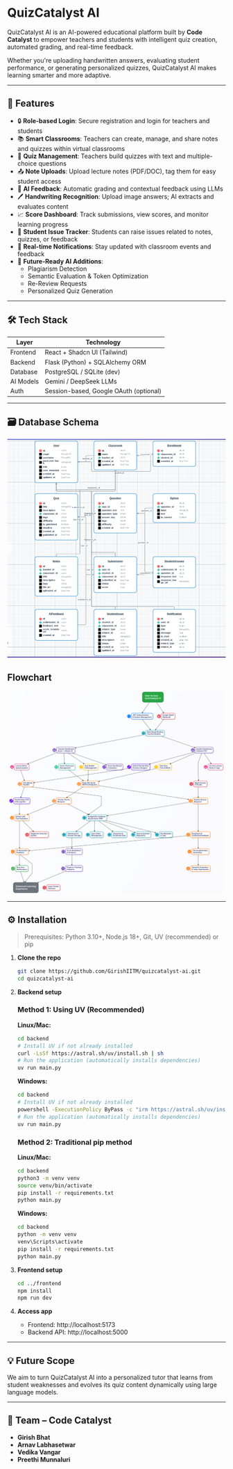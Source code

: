 # QuizCatalyst AI

QuizCatalyst AI is an AI-powered educational platform built by **Code Catalyst** to empower teachers and students with intelligent quiz creation, automated grading, and real-time feedback.

Whether you're uploading handwritten answers, evaluating student performance, or generating personalized quizzes, QuizCatalyst AI makes learning smarter and more adaptive.

---

## 🚀 Features

- 🔒 **Role-based Login**: Secure registration and login for teachers and students  
- 📚 **Smart Classrooms**: Teachers can create, manage, and share notes and quizzes within virtual classrooms  
- 📝 **Quiz Management**: Teachers build quizzes with text and multiple-choice questions  
- 📤 **Note Uploads**: Upload lecture notes (PDF/DOC), tag them for easy student access  
- 🤖 **AI Feedback**: Automatic grading and contextual feedback using LLMs  
- 🖊️ **Handwriting Recognition**: Upload image answers; AI extracts and evaluates content  
- 📈 **Score Dashboard**: Track submissions, view scores, and monitor learning progress  
- 🔁 **Student Issue Tracker**: Students can raise issues related to notes, quizzes, or feedback  
- 🔔 **Real-time Notifications**: Stay updated with classroom events and feedback  
- 🧠 **Future-Ready AI Additions**:
  - Plagiarism Detection
  - Semantic Evaluation & Token Optimization
  - Re-Review Requests
  - Personalized Quiz Generation

---

## 🛠 Tech Stack

| Layer       | Technology                        |
|-------------|------------------------------------|
| Frontend    | React + Shadcn UI (Tailwind)       |
| Backend     | Flask (Python) + SQLAlchemy ORM    |
| Database    | PostgreSQL / SQLite (dev)          |
| AI Models   | Gemini / DeepSeek LLMs             |
| Auth        | Session-based, Google OAuth (optional) |

---

## 🗃️ Database Schema

![Database Diagram](/frontend/src/assets/db.png)

##  Flowchart
![Flowchart](/frontend/src/assets/catalystflow.png)

---

## ⚙️ Installation

> Prerequisites: Python 3.10+, Node.js 18+, Git, UV (recommended) or pip

1. **Clone the repo**
   ```bash
   git clone https://github.com/GirishIITM/quizcatalyst-ai.git
   cd quizcatalyst-ai
   ```

2. **Backend setup**

   ### Method 1: Using UV (Recommended)
   
   **Linux/Mac:**
   ```bash
   cd backend
   # Install UV if not already installed
   curl -LsSf https://astral.sh/uv/install.sh | sh
   # Run the application (automatically installs dependencies)
   uv run main.py
   ```
   
   **Windows:**
   ```bash
   cd backend
   # Install UV if not already installed
   powershell -ExecutionPolicy ByPass -c "irm https://astral.sh/uv/install.ps1 | iex"
   # Run the application (automatically installs dependencies)
   uv run main.py
   ```

   ### Method 2: Traditional pip method
   
   **Linux/Mac:**
   ```bash
   cd backend
   python3 -m venv venv
   source venv/bin/activate
   pip install -r requirements.txt
   python main.py
   ```
   
   **Windows:**
   ```bash
   cd backend
   python -m venv venv
   venv\Scripts\activate
   pip install -r requirements.txt
   python main.py
   ```

3. **Frontend setup**
   ```bash
   cd ../frontend
   npm install
   npm run dev
   ```

4. **Access app**
   - Frontend: http://localhost:5173
   - Backend API: http://localhost:5000

---

## 💡 Future Scope

We aim to turn QuizCatalyst AI into a personalized tutor that learns from student weaknesses and evolves its quiz content dynamically using large language models.

---

## 🤝 Team – Code Catalyst

- **Girish Bhat**
- **Arnav Labhasetwar** 
- **Vedika Vangar**
- **Preethi Munnaluri**
